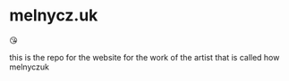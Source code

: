 # melnycz.uk

😘

this is the repo for the website for the work of the artist that is called how melnyczuk
